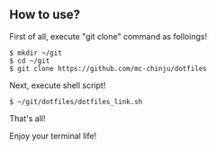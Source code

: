 ## How to use?

First of all, execute "git clone" command as folloings!

```
$ mkdir ~/git
$ cd ~/git
$ git clone https://github.com/mc-chinju/dotfiles
```

Next, execute shell script!

```
$ ~/git/dotfiles/dotfiles_link.sh
```

That's all!

Enjoy your terminal life!
